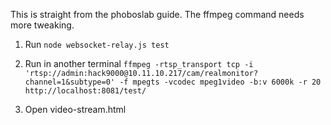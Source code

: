 This is straight from the phoboslab guide. The ffmpeg command needs more tweaking.

1. Run `node websocket-relay.js test`

2. Run in another terminal `ffmpeg -rtsp_transport tcp -i 'rtsp://admin:hack9000@10.11.10.217/cam/realmonitor?channel=1&subtype=0' -f mpegts -vcodec mpeg1video -b:v 6000k -r 20 http://localhost:8081/test/`

3. Open video-stream.html
